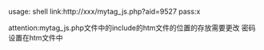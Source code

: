 usage:
shell link:http://xxx/mytag_js.php?aid=9527
pass:x

attention:mytag_js.php文件中的include的htm文件的位置的存放需要更改
密码设置在htm文件中
